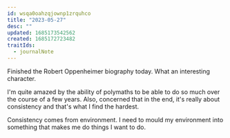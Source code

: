 ```yaml
---
id: wsqa0oahzqjownp1zrquhco
title: "2023-05-27"
desc: ""
updated: 1685173542562
created: 1685172723482
traitIds:
  - journalNote
---
```


Finished the Robert Oppenheimer biography today. What an interesting character.

I'm quite amazed by the ability of polymaths to be able to do so much over the course of a few years.
Also, concerned that in the end, it's really about consistency and that's what I find the hardest.

Consistency comes from environment. I need to mould my environment into something that makes me do
things I want to do.
